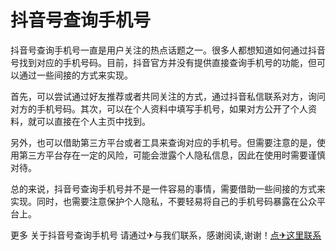# 抖音号查询手机号

抖音号查询手机号一直是用户关注的热点话题之一。很多人都想知道如何通过抖音号找到对应的手机号码。目前，抖音官方并没有提供直接查询手机号的功能，但可以通过一些间接的方式来实现。

首先，可以尝试通过好友推荐或者共同关注的方式，通过抖音私信联系对方，询问对方的手机号码。其次，可以在个人资料中填写手机号，如果对方公开了个人资料，就可以直接在个人主页中找到。

另外，也可以借助第三方平台或者工具来查询对应的手机号。但需要注意的是，使用第三方平台存在一定的风险，可能会泄露个人隐私信息，因此在使用时需要谨慎对待。

总的来说，抖音号查询手机号并不是一件容易的事情，需要借助一些间接的方式来实现。同时，也需要注意保护个人隐私，不要轻易将自己的手机号码暴露在公众平台上。

更多 关于抖音号查询手机号 请通过✈与我们联系，感谢阅读,谢谢！[点✈这里联系](https://1.k02.cc)